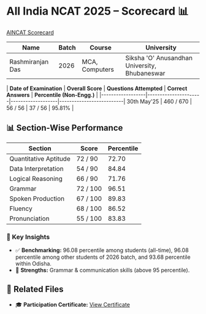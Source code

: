 # All India NCAT 2025 – Scorecard 📊

[AINCAT Scorecard](./AINCAT%20Scorecard.pdf)

| **Name** | **Batch** | **Course** | **University** |
|---------|-----------|-----------|---------------|
| Rashmiranjan Das | 2026 | MCA, Computers | Siksha 'O' Anusandhan University, Bhubaneswar |

| **Date of Examination** | **Overall Score** | **Questions Attempted** | **Correct Answers** | **Percentile (Non-Engg.)** |
|------------------|----------------------|-------------------|--------------------------|
30th May'25 | 460 / 670 | 56 / 56 | 37 / 56 | 95.81% |

## 📊 Section-Wise Performance
| **Section** | **Score** | **Percentile** |
|-------------|-----------|---------------|
| Quantitative Aptitude | 72 / 90 | 72.70 |
| Data Interpretation | 54 / 90 | 84.84 |
| Logical Reasoning | 66 / 90 | 71.76 |
| Grammar | 72 / 100 | 96.51 |
| Spoken Production | 67 / 100 | 89.83 |
| Fluency | 68 / 100 | 86.52 |
| Pronunciation | 55 / 100 | 83.83 |

### 🏅 Key Insights
- ✅ **Benchmarking:** 96.08 percentile among students (all-time), 96.08 percentile among other students of 2026 batch, and 93.68 percentile within Odisha.  
- 🔑 **Strengths:** Grammar & communication skills (above 95 percentile).  


## 📑 Related Files
- 🎓 **Participation Certificate:** [View Certificate](https://github.com/dasranjan17/My-Academic-Certifications/blob/main/Participation%20Certificates/AlNCAT%20Participation/AlNCAT%20Participation.pdf)

